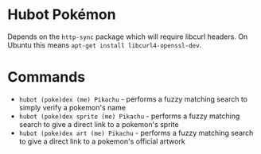 # Hubot Pokémon

Depends on the `http-sync` package which will require libcurl headers.
On Ubuntu this means `apt-get install libcurl4-openssl-dev`.

Commands
========

* `hubot (poke)dex (me) Pikachu` - performs a fuzzy matching search to simply verify a pokemon's name
* `hubot (poke)dex sprite (me) Pikachu` - performs a fuzzy matching search to give a direct link to a pokemon's sprite
* `hubot (poke)dex art (me) Pikachu` - performs a fuzzy matching search to give a direct link to a pokemon's official artwork